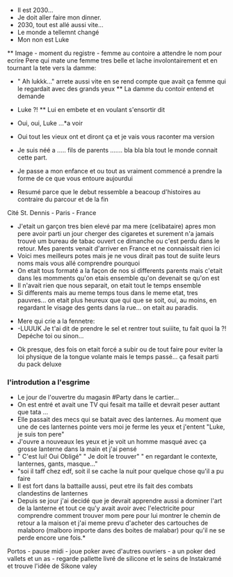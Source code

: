 - Il est 2030...
- Je doit aller faire mon dinner.
- 2030, tout est allé aussi vite...
- Le monde a tellemnt changé
- Mon non est Luke

** Image - moment du registre - 
  femme au contoire a attendre le nom pour ecrire
  Pere qui mate une femme tres belle et lache involontairement et en tournant la tete vers la damme:
- " Ah lukkk..." arrete aussi vite en se rend compte que avait ça femme qui le regardait avec des grands yeux
** La damme du contoir entend et demande
- Luke ?!
** Lui en embete et en voulant s'ensortir dit
- Oui, oui, Luke ...*a voir

- Oui tout les vieux ont et diront ça et je vais vous raconter ma version
- Je suis néé a ..... fils de parents ....... bla bla bla tout le monde connait cette part.
- Je passe a mon enfance et ou tout as vraiment commencé a prendre la forme de ce que vous entoure aujourdui
- Resumé parce que le debut ressemble a beacoup d'histoires au contraire du parcour et de la fin

Cité St. Dennis - Paris - France

- J'etait un garçon tres bien elevé par ma mere (celibataire) apres mon pere avoir parti un jour cherger des cigaretes
  et surement n'a jamais trouvé um bureau de tabac ouvert ce dimanche ou c'est perdu dans le retour. Mes parents venait d'arriver en France et ne connaissait rien ici
- Voici mes meilleurs potes mais je ne vous dirait pas tout de suiite leurs noms mais vous allé comprendre pourquoi
- On etait tous formaté a la façon de nos si differents parents mais c'etait dans les momments qu'on etais ensemble qu'on devenait se qu'on est
- Il n'avait rien que nous separait, on etait tout le temps ensemble
- Si differents mais au meme temps tous dans le meme etat, tres pauvres...  on etait plus heureux que qui que se soit, oui, au moins,
    en regardant le visage des gents dans la rue... on etait au paradis. 
* Mere qui crie a la fennetre:
* -LUUUK Je t'ai dit de prendre le sel et rentrer tout suiiite, tu fait quoi la ?! Depéche toi ou sinon...
- Ok presque, des fois on etait forcé a subir ou de tout faire pour eviter la loi physique de la tongue volante mais le temps passé... ça fesait parti du pack deluxe


### l'introdution a l'esgrime 
- Le jour de l'ouvertre du magasin #Party dans le cartier...
- On est entré et avait une TV qui fesait ma taille et devrait peser auttant que tata ...
- Elle passait des mecs qui se batait avec des lanternes. Au moment que une de ces lanternes pointe vers moi je ferme les yeux et j'entent "Luke, je suis ton pere"
- J'ouvre a nouveaux les yeux et je voit un homme masqué avec ça grosse lanterne dans la main et j'ai pensé
- " C'est lui! Oui Obligé" " Je doit le trouver" " en regardant le contexte, lanternes, gants, masque..." 
- "soi il taff chez edf, soit il se cache la nuit pour quelque chose qu'il a pu faire
- Il est fort dans la battaille aussi, peut etre ils fait des combats clandestins de lanternes 
- Depuis se jour j'ai decidé que je devrait apprendre aussi a dominer l'art de la lanterne et tout ce qu'y avait avoir 
    avec l'electricite pour comprendre comment trouver mom pere pour lui montrer le chemin de retour a la maison et j'ai meme prevu d'acheter des cartouches
    de malaboro (malboro importe dans des boites de malabar) pour qu'il ne se perde encore une fois.*
































Portos - pause midi - joue poker avec d'autres ouvriers - a un poker ded vallets et un as - 
  regarde pallette livré de silicone et le seins de Instakramé et trouve l'idée de Sikone valey

